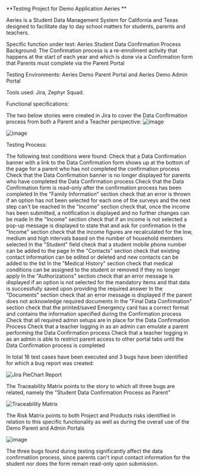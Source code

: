 **Testing Project for Demo Application Aeries **

Aeries is a Student Data Management System for California and Texas designed to facilitate day to day school matters for students, parents and teachers.

Specific function under test: Aeries Student Data Confirmation Process  
Background: The Confirmation process is a re-enrollment activity that happens at the start of each year and which is done via a Confirmation form that Parents must complete via the Parent Portal

Testing Environments: Aeries Demo Parent Portal and Aeries Demo Admin Portal

Tools used: Jira, Zephyr Squad.


Functional specifications:

The two below stories were created in Jira to cover the Data Confirmation process from both a Parent and a Teacher perspective:
![image](https://github.com/user-attachments/assets/79b778da-50b0-4fa3-b3e3-055e65419270)

![image](https://github.com/user-attachments/assets/70b15e12-c843-4ced-a23c-8350ebadbb32)

Testing Process:

The following test conditions were found:
Check that a Data Confirmation banner with a link to the Data Confirmation form shows up at the bottom of the page for a parent who has not completed the confirmation process
Check that the Data Confirmation banner is no longer displayed for parents who have completed the Data Confirmation process
Check that the Data Confirmation form is read-only after the confirmation process has been completed
In the "Family Information" section check that an error is thrown if an option has not been selected for each one of the surveys and the next step can't be reached
In the "Income" section check that, once the income has been submitted, a notification is displayed and no further changes can be made
In the "Income" section check that if an income is not selected a pop-up message is displayed to state that and ask for confirmation
In the "Income" section check that the income figures are recalculated for the low, medium and high intervals based on the number of household members selected
In the "Student" field check that a student mobile phone number can be added to the page
In the "Contacts" section check that existing contact information can be edited or deleted and new contacts can be added to the list
In the "Medical History" section check that medical conditions can be assigned to the student or removed if they no longer apply
In the "Authorizations" section check that an error message is displayed if an option is not selected for the mandatory items and that data is successfully saved upon providing the required answer
In the "Documents" section check that an error message is displayed if the parent does not acknowledge required documents
In the "Final Data Confirmation" section check that the printed/saved Emergency card has a correct format and contains the information specified during the Confirmation process
Check that all required admin setups are in place for the Data Confirmation Process
Check that a teacher logging in as an admin can emulate a parent performing the  Data Confirmation process
Check that a teacher logging in as an admin is able to restrict parent access to other portal tabs until the Data Confirmation process is completed


In total 16 test cases have been executed and 3 bugs have been identified for which a bug report was created:

![Jira PieChart Report](https://github.com/user-attachments/assets/a8cbaf5d-a3cd-4d61-8d4d-4a7f6d92d50e)



The Traceability Matrix points to the story to which all three bugs are related, namely the "Student Data Confirmation Process as Parent"

![Traceability Matrix](https://github.com/user-attachments/assets/22437061-c7a2-46e9-86aa-59c7d705af1f)



The Risk Matrix points to both Project and Products risks identified in relation to this specific functionality as well as during the overall use of the Demo Parent and Admin Portals

![image](https://github.com/user-attachments/assets/9501b290-cf71-42d4-bb95-043fd715213d)


The three bugs found during testing significantly affect the data confirmatiion process, since parents can't input contact information for the student nor does the form remain read-only upon submission.
